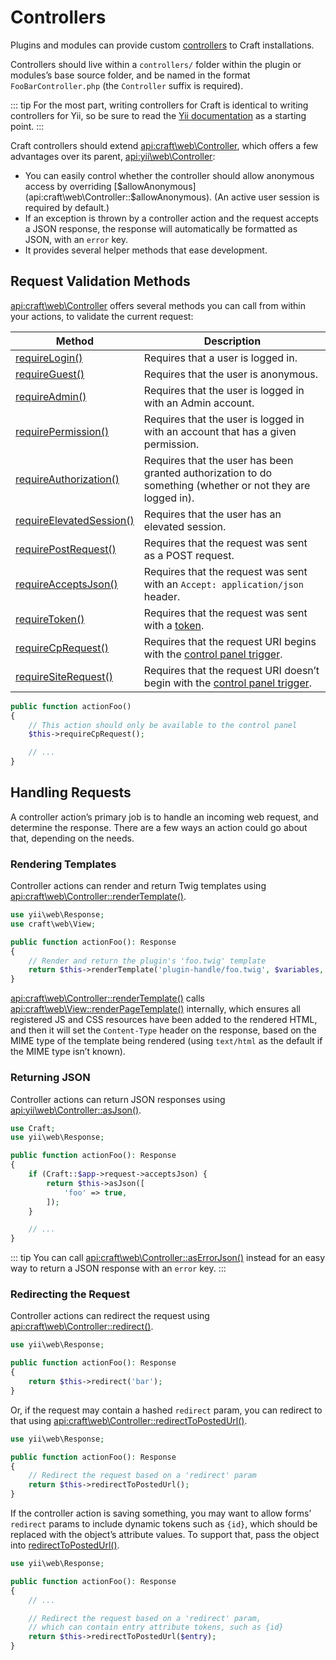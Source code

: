 # Controllers

Plugins and modules can provide custom [controllers](https://www.yiiframework.com/doc/guide/2.0/en/structure-controllers) to Craft installations.

Controllers should live within a `controllers/` folder within the plugin or modules’s base source folder, and be named in the format `FooBarController.php` (the `Controller` suffix is required).

::: tip
For the most part, writing controllers for Craft is identical to writing controllers for Yii, so be sure to read the [Yii documentation](https://www.yiiframework.com/doc/guide/2.0/en/structure-controllers) as a starting point.
:::

Craft controllers should extend <api:craft\web\Controller>, which offers a few advantages over its parent, <api:yii\web\Controller>:

- You can easily control whether the controller should allow anonymous access by overriding [$allowAnonymous](api:craft\web\Controller::$allowAnonymous). (An active user session is required by default.)
- If an exception is thrown by a controller action and the request accepts a JSON response, the response will automatically be formatted as JSON, with an `error` key.
- It provides several helper methods that ease development.

## Request Validation Methods

<api:craft\web\Controller> offers several methods you can call from within your actions, to validate the current request:

| Method                                                                           | Description                                                                                                |
| -------------------------------------------------------------------------------- | ---------------------------------------------------------------------------------------------------------- |
| [requireLogin()](api:craft\web\Controller::requireLogin())                     | Requires that a user is logged in.                                                                         |
| [requireGuest()](api:craft\web\Controller::requireGuest())                     | Requires that the user is anonymous.                                                                       |
| [requireAdmin()](api:craft\web\Controller::requireAdmin())                     | Requires that the user is logged in with an Admin account.                                                 |
| [requirePermission()](api:craft\web\Controller::requirePermission())           | Requires that the user is logged in with an account that has a given permission.                           |
| [requireAuthorization()](api:craft\web\Controller::requireAuthorization())     | Requires that the user has been granted authorization to do something (whether or not they are logged in). |
| [requireElevatedSession()](api:craft\web\Controller::requireElevatedSession()) | Requires that the user has an elevated session.                                                            |
| [requirePostRequest()](api:craft\web\Controller::requirePostRequest())         | Requires that the request was sent as a POST request.                                                      |
| [requireAcceptsJson()](api:craft\web\Controller::requireAcceptsJson())         | Requires that the request was sent with an `Accept: application/json` header.                              |
| [requireToken()](api:craft\web\Controller::requireToken())                     | Requires that the request was sent with a [token](api:craft\web\Request::getToken()).                    |
| [requireCpRequest()](api:craft\web\Controller::requireCpRequest())             | Requires that the request URI begins with the [control panel trigger](config:cpTrigger).                   |
| [requireSiteRequest()](api:craft\web\Controller::requireSiteRequest())         | Requires that the request URI doesn’t begin with the [control panel trigger](config::cpTrigger).           |

```php
public function actionFoo()
{
    // This action should only be available to the control panel
    $this->requireCpRequest();

    // ...
}
```

## Handling Requests

A controller action’s primary job is to handle an incoming web request, and determine the response. There are a few ways an action could go about that, depending on the needs.

### Rendering Templates

Controller actions can render and return Twig templates using <api:craft\web\Controller::renderTemplate()>.

```php
use yii\web\Response;
use craft\web\View;

public function actionFoo(): Response
{
    // Render and return the plugin's 'foo.twig' template
    return $this->renderTemplate('plugin-handle/foo.twig', $variables, View::TEMPLATE_MODE_CP);
}
```

<api:craft\web\Controller::renderTemplate()> calls <api:craft\web\View::renderPageTemplate()> internally, which ensures all registered JS and CSS resources have been added to the rendered HTML, and then it will set the `Content-Type` header on the response, based on the MIME type of the template being rendered (using `text/html` as the default if the MIME type isn’t known).

### Returning JSON

Controller actions can return JSON responses using <api:yii\web\Controller::asJson()>.

```php
use Craft;
use yii\web\Response;

public function actionFoo(): Response
{
    if (Craft::$app->request->acceptsJson) {
        return $this->asJson([
            'foo' => true,
        ]);
    }

    // ...
}
```

::: tip
You can call <api:craft\web\Controller::asErrorJson()> instead for an easy way to return a JSON response with an `error` key.
:::

### Redirecting the Request

Controller actions can redirect the request using <api:craft\web\Controller::redirect()>.

```php
use yii\web\Response;

public function actionFoo(): Response
{
    return $this->redirect('bar');
}
```

Or, if the request may contain a hashed `redirect` param, you can redirect to that using <api:craft\web\Controller::redirectToPostedUrl()>.

```php
use yii\web\Response;

public function actionFoo(): Response
{
    // Redirect the request based on a 'redirect' param
    return $this->redirectToPostedUrl();
}
```

If the controller action is saving something, you may want to allow forms’ `redirect` params to include dynamic tokens such as `{id}`, which should be replaced with the object’s attribute values. To support that, pass the object into [redirectToPostedUrl()](craft\web\Controller::redirectToPostedUrl()).

```php
use yii\web\Response;

public function actionFoo(): Response
{
    // ...

    // Redirect the request based on a 'redirect' param,
    // which can contain entry attribute tokens, such as {id}
    return $this->redirectToPostedUrl($entry);
}
```
